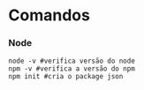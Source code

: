 # Comandos

### Node

```
node -v #verifica versão do node
npm -v #verifica a versão do npm
npm init #cria o package json
```